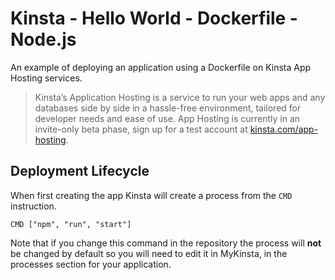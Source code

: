 # Kinsta - Hello World - Dockerfile - Node.js
An example of deploying an application using a Dockerfile on Kinsta App Hosting services.

> Kinsta’s Application Hosting is a service to run your web apps and any databases side by side in a hassle-free environment, tailored for developer needs and ease of use. App Hosting is currently in an invite-only beta phase, sign up for a test account at [kinsta.com/app-hosting](https://kinsta.com/app-hosting).

## Deployment Lifecycle
When first creating the app Kinsta will create a process from the `CMD` instruction. 
```
CMD ["npm", "run", "start"]
```

Note that if you change this command in the repository the process will **not** be changed by default so you will need to edit it in MyKinsta, in the processes section for your application.
